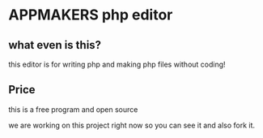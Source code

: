 # APPMAKERS php editor
## what even is this?
this editor is for writing php and making php files without coding!
## Price
this is a free program and open source

we are working on this project right now so you can see it and also fork it.
